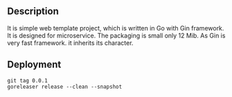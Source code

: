 
## Description
It is simple web template project, which is written in Go with Gin framework.
It is designed for microservice.
The packaging is small only 12 Mib. As Gin is very fast framework. it inherits its character. 

## Deployment
```agsl
git tag 0.0.1
goreleaser release --clean --snapshot
```